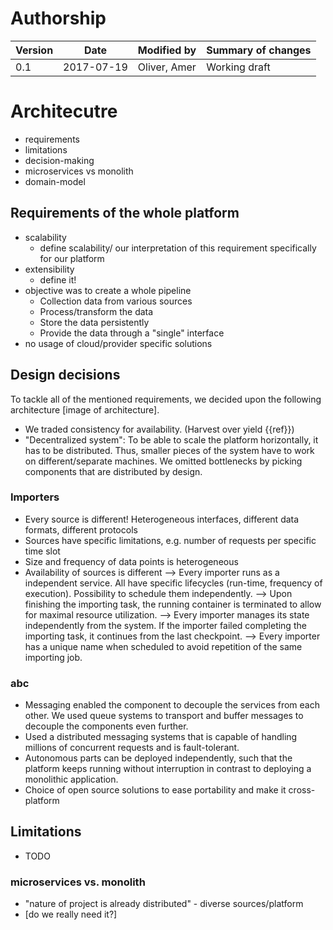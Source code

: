 # Authorship

|Version|Date|Modified by|Summary of changes|
|-------|----|-----------|------------------|
|  0.1  | 2017-07-19 | Oliver, Amer | Working draft |

# Architecutre

* requirements
* limitations
* decision-making
* microservices vs monolith
* domain-model

## Requirements of the whole platform

- scalability
  - define scalability/ our interpretation of this requirement specifically for our platform
- extensibility
  - define it!
- objective was to create a whole pipeline
  - Collection data from various sources
  - Process/transform the data
  - Store the data persistently
  - Provide the data through a "single" interface
- no usage of cloud/provider specific solutions

## Design decisions

To tackle all of the mentioned requirements, we decided upon the following architecture [image of architecture].
- We traded consistency for availability. (Harvest over yield {{ref}})
- "Decentralized system": To be able to scale the platform horizontally, it has to be distributed. Thus, smaller pieces of the system have to work on different/separate machines. We omitted bottlenecks by picking components that are distributed by design.

### Importers
- Every source is different! Heterogeneous interfaces, different data formats, different protocols
- Sources have specific limitations, e.g. number of requests per specific time slot
- Size and frequency of data points is heterogeneous
- Availability of sources is different
--> Every importer runs as a independent service. All have specific lifecycles (run-time, frequency of execution). Possibility to schedule them independently.
--> Upon finishing the importing task, the running container is terminated to allow for maximal resource utilization.
--> Every importer manages its state independently from the system. If the importer failed completing the importing task, it continues from the last checkpoint.
--> Every importer has a unique name when scheduled to avoid repetition of the same importing job.

### abc

- Messaging enabled the component to decouple the services from each other. We used queue systems to transport and buffer messages to decouple the components even further.
- Used a distributed messaging systems that is capable of handling millions of concurrent requests and is fault-tolerant.
- Autonomous parts can be deployed independently, such that the platform keeps running without interruption in contrast to deploying a monolithic application.
- Choice of open source solutions to ease portability and make it cross-platform

## Limitations

- TODO


### microservices vs. monolith

- "nature of project is already distributed" - diverse sources/platform
- [do we really need it?]
